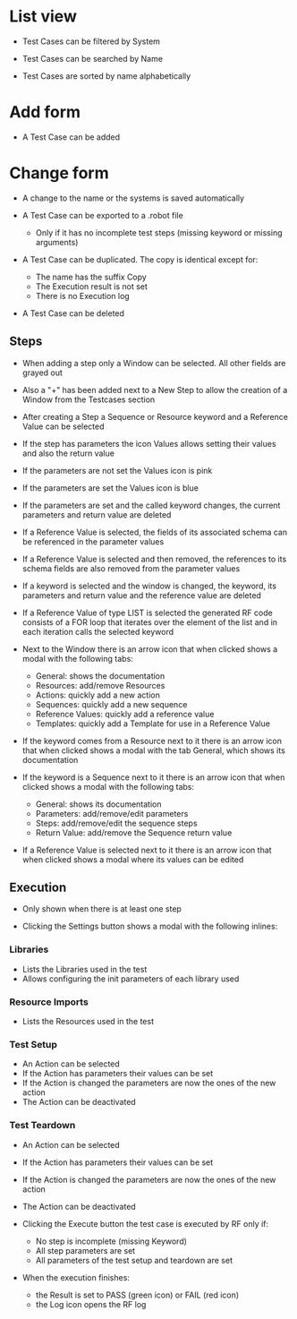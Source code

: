 # List view

- Test Cases can be filtered by System

- Test Cases can be searched by Name

- Test Cases are sorted by name alphabetically


# Add form

- A Test Case can be added


# Change form

- A change to the name or the systems is saved automatically

- A Test Case can be exported to a .robot file
    - Only if it has no incomplete test steps (missing keyword or missing arguments)

- A Test Case can be duplicated. The copy is identical except for:
    - The name has the suffix Copy
    - The Execution result is not set
    - There is no Execution log

- A Test Case can be deleted

## Steps

- When adding a step only a Window can be selected. All other fields are grayed out

- Also a "+" has been added next to a New Step to allow the creation of a Window from the Testcases section

- After creating a Step a Sequence or Resource keyword and a Reference Value can be selected

- If the step has parameters the icon Values allows setting their values and also the return value

- If the parameters are not set the Values icon is pink

- If the parameters are set the Values icon is blue

- If the parameters are set and the called keyword changes, the current parameters and return value are deleted

- If a Reference Value is selected, the fields of its associated schema can be referenced in the parameter values

- If a Reference Value is selected and then removed, the references to its schema fields are also removed from the parameter values

- If a keyword is selected and the window is changed, the keyword, its parameters and return value and the reference value are deleted

- If a Reference Value of type LIST is selected the generated RF code consists of a FOR loop that iterates over the element of the list and in each iteration calls the selected keyword

- Next to the Window there is an arrow icon that when clicked shows a modal with the following tabs:
    - General: shows the documentation
    - Resources: add/remove Resources
    - Actions: quickly add a new action
    - Sequences: quickly add a new sequence
    - Reference Values: quickly add a reference value
    - Templates: quickly add a Template for use in a Reference Value

- If the keyword comes from a Resource next to it there is an arrow icon that when clicked shows a modal with the tab General, which shows its documentation

- If the keyword is a Sequence next to it there is an arrow icon that when clicked shows a modal with the following tabs:
    - General: shows its documentation
    - Parameters: add/remove/edit parameters
    - Steps: add/remove/edit the sequence steps
    - Return Value: add/remove the Sequence return value

- If a Reference Value is selected next to it there is an arrow icon that when clicked shows a modal where its values can be edited


## Execution

- Only shown when there is at least one step

- Clicking the Settings button shows a modal with the following inlines:


### Libraries

- Lists the Libraries used in the test
- Allows configuring the init parameters of each library used


### Resource Imports

- Lists the Resources used in the test


### Test Setup

- An Action can be selected
- If the Action has parameters their values can be set
- If the Action is changed the parameters are now the ones of the new action
- The Action can be deactivated


### Test Teardown

- An Action can be selected
- If the Action has parameters their values can be set
- If the Action is changed the parameters are now the ones of the new action
- The Action can be deactivated


- Clicking the Execute button the test case is executed by RF only if:
    - No step is incomplete (missing Keyword)
    - All step parameters are set
    - All parameters of the test setup and teardown are set

- When the execution finishes:
    - the Result is set to PASS (green icon) or FAIL (red icon)
    - the Log icon opens the RF log
